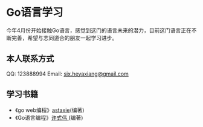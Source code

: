 # Go语言学习

今年4月份开始接触Go语言，感觉到这门的语言未来的潜力，目前这门语言正在不断完善，希望与志同道合的朋友一起学习进步。

## 本人联系方式

QQ: 123888994
Email: six.heyaxiang@gmail.com

## 学习书籍

  - 《go web编程》[astaxie](https://github.com/astaxie)(编著)
  - 《Go语言编程》[许式伟 ](https://github.com/qiniu/gobook)(编著)
